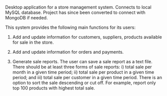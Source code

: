 Desktop application for a store management system. Connects to local MySQL database. Project has since been converted to connect with MongoDB if needed.

This system provides the following main functions for its users:

1. Add and update information for customers, suppliers, products available for sale in the store.

2. Add and update information for orders and payments.

3. Generate sale reports. The user can save a sale report as a text file. There should be at least three forms of sale reports: i) total sale per month in a given time period; ii) total sale per product in a given time period; and iii) total sale per customer in a given time period. There is an option to sort the sale descending or cut off. For example, report only top 100 products with highest total sale.
